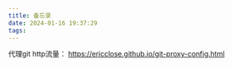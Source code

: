 ```yaml
---
title: 备忘录
date: 2024-01-16 19:37:29
tags:
---
```


代理git http流量：
https://ericclose.github.io/git-proxy-config.html
